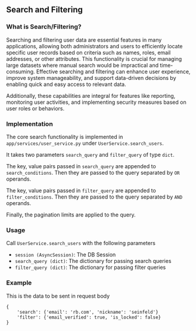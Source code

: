 ## Search and Filtering

### What is Search/Filtering?

Searching and filtering user data are essential features in many applications, allowing both administrators and users to efficiently locate specific user records based on criteria such as names, roles, email addresses, or other attributes. This functionality is crucial for managing large datasets where manual search would be impractical and time-consuming. Effective searching and filtering can enhance user experience, improve system manageability, and support data-driven decisions by enabling quick and easy access to relevant data.  

Additionally, these capabilities are integral for features like reporting, monitoring user activities, and implementing security measures based on user roles or behaviors.

### Implementation

The core search functionality is implemented in `app/services/user_service.py` under `UserService.search_users`.  

It takes two parameters `search_query` and `filter_query` of type `dict`.  

The key, value pairs passed in `search_query` are appended to `search_conditions`. Then they are passed to the query separated by `OR` operands.


The key, value pairs passed in `filter_query` are appended to `filter_conditions`. Then they are passed to the query separated by `AND` operands.

Finally, the pagination limits are applied to the query.  

### Usage

Call `UserService.search_users` with the following parameters
- `session (AsyncSession)`: The DB Session
- `search_query (dict)`: The dictionary for passing search queries
- `filter_query (dict)`:  The dictionary for passing filter queries

### Example

This is the data to be sent in request body
```
{
    'search': {'email': 'rb.com', 'nickname': 'seinfeld'}
    'filter': {'email_verified': true, 'is_locked': false}
}
```
